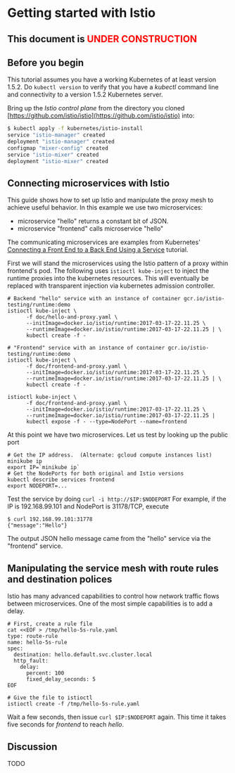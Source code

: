 # Getting started with Istio

## This document is <span style="color:red">UNDER CONSTRUCTION</span>

## Before you begin

This tutorial assumes you have a working Kubernetes of at least version 1.5.2.  Do `kubectl version` to verify
that you have a _kubectl_ command line and connectivity to a version 1.5.2 Kubernetes server.

Bring up the *Istio control plane* from the directory you cloned [https://github.com/istio/istio](https://github.com/istio/istio) into:

```bash
$ kubectl apply -f kubernetes/istio-install
service "istio-manager" created
deployment "istio-manager" created
configmap "mixer-config" created
service "istio-mixer" created
deployment "istio-mixer" created
```

## Connecting microservices with Istio

This guide shows how to set up Istio and manipulate the proxy mesh to achieve useful behavior.
In this example we use two microservices:

* microservice "hello" returns a constant bit of JSON.
* microservice "frontend" calls microservice "hello"

The communicating microservices are examples from Kubernetes'
[Connecting a Front End to a Back End Using a Service](https://kubernetes.io/docs/tutorials/connecting-apps/connecting-frontend-backend/) tutorial.

First we will stand the microservices using the Istio pattern of a proxy within frontend's pod. The following uses `istioctl kube-inject` to inject the runtime proxies into the kubernetes resources. This will eventually be replaced with transparent injection via kubernetes admission controller.

```
# Backend "hello" service with an instance of container gcr.io/istio-testing/runtime:demo
istioctl kube-inject \
      -f doc/hello-and-proxy.yaml \
      --initImage=docker.io/istio/runtime:2017-03-17-22.11.25 \
      --runtimeImage=docker.io/istio/runtime:2017-03-17-22.11.25 | \
      kubectl create -f -

# "Frontend" service with an instance of container gcr.io/istio-testing/runtime:demo
istioctl kube-inject \
      -f doc/frontend-and-proxy.yaml \
      --initImage=docker.io/istio/runtime:2017-03-17-22.11.25 \
      --runtimeImage=docker.io/istio/runtime:2017-03-17-22.11.25 | \
      kubectl create -f -

istioctl kube-inject \
      -f doc/frontend-and-proxy.yaml \
      --initImage=docker.io/istio/runtime:2017-03-17-22.11.25 \
      --runtimeImage=docker.io/istio/runtime:2017-03-17-22.11.25 | 
      kubectl expose -f - --type=NodePort --name=frontend
```

<!---
Note that to stand up the frontend without Istio, we can do
kubectl run frontend --image=gcr.io/google-samples/hello-frontend:1.0 --port=8080 --overrides='{ "apiVersion": "extensions/v1beta1", "spec": { "containers": { "lifecycle": { "preStop": { "exec": { "command": ["/usr/sbin/nginx","-s","quit"] } } } } } }'
# or
kubectl run front-no-istio --image=gcr.io/google-samples/hello-frontend:1.0 --port=80
# and then
kubectl expose deployment front-no-istio --type=NodePort --name=frontend-no-istio
kubectl describe services frontend-no-istio
-->

At this point we have two microservices.  Let us test by looking up the public port

```
# Get the IP address.  (Alternate: gcloud compute instances list)
minikube ip
export IP=`minikube ip`
# Get the NodePorts for both original and Istio versions
kubectl describe services frontend
export NODEPORT=...
```

Test the service by doing `curl -i http://$IP:$NODEPORT`  For example, if the IP is 192.168.99.101 and NodePort is 31178/TCP, execute

```
$ curl 192.168.99.101:31778
{"message":"Hello"}
```

The output JSON hello message came from the "hello" service via the "frontend" service.

## Manipulating the service mesh with route rules and destination polices

Istio has many advanced capabilities to control how network traffic flows between microservices.  One of the
most simple capabilities is to add a delay.

```
# First, create a rule file
cat <<EOF > /tmp/hello-5s-rule.yaml
type: route-rule
name: hello-5s-rule
spec:
  destination: hello.default.svc.cluster.local
  http_fault:
    delay:
      percent: 100
      fixed_delay_seconds: 5
EOF

# Give the file to istioctl
istioctl create -f /tmp/hello-5s-rule.yaml
```

Wait a few seconds, then issue `curl $IP:$NODEPORT` again.  This time it takes five seconds for *frontend* to reach *hello*.


## Discussion

TODO
